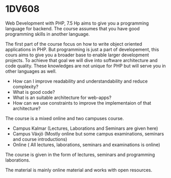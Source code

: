 # 1DV608
Web Development with PHP, 7.5 Hp aims to give you a programming language for backend.
The course assumes that you have good programming skills in another language.

The first part of the course focus on how to write object oriented applications in PHP. But programming is just a part of developement, 
this cours aims to give you a broader base to enable larger development projects. To achieve that goal we will dive into software architecture and code quality. 
These knowledges are not unique for PHP but will serve you in other languages as well.

 * How can I improve readability and understandability and reduce complexity?
 * What is good code?
 * What is an suitable architecture for web-apps?
 * How can we use constraints to improve the implementaion of that architecture?
 
The course is a mixed online and two campuses course. 
 * Campus Kalmar (Lectures, Laborations and Seminars are given here)
 * Campus Växjö (Mostly online but some campus examinations, seminars and course introductions)
 * Online ( All lectures, laborations, seminars and examinations is online)

The course is given in the form of lectures, seminars and programming laborations.

The material is mainly online material and works with open resources.
